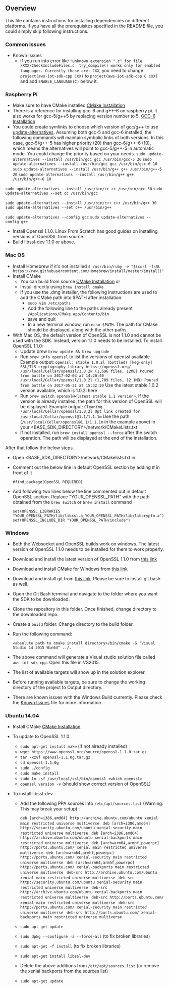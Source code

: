 ## Overview
This file contains instructions for installing dependencies on different platforms. If you have all the prerequisites specified in the README file, you could simply skip following instructions. 


### Common Issues
  * Known Issues
    * If you run into error like `"Unknown extension ".c" for file /XXX/CheckIncludeFiles.c  try_compile() works only for enabled languages. Currently these are: CXX`,  you need to change `project(aws-iot-sdk-cpp CXX)` to `project(aws-iot-sdk-cpp C CXX)` and add `ENABLE_LANGUAGE(C)` below it. 


### Raspberry Pi

  * Make sure to have CMake installed [CMake Installation](https://cmake.org/install/)
  * There is a reference for installing gcc-6 and g++-6 on raspberry pi. It also works for gcc-5/g++5 by replacing version number to 5. [GCC-6 Installation](https://solarianprogrammer.com/2016/06/24/raspberry-pi-raspbian-install-gcc-compile-cpp-14-and-cpp-17-programs/)
  * You could create symlinks to choose which version of gcc/g++ to use [update-alternatives](https://linux.die.net/man/8/update-alternatives). Assuming both gcc-5 and gcc-6 installed, the following commands will maintain symbolic links of both versions. In this case, gcc-5/g++-5 has higher priority (20) than gcc-6/g++-6 (10), which means the alternatives will point to gcc-5/g++-5 in automatic mode. You could change the priority based on your needs.
  `sudo update-alternatives --install /usr/bin/gcc gcc /usr/bin/gcc-5 20`
  `sudo update-alternatives --install /usr/bin/gcc gcc /usr/bin/gcc-6 10`
  `sudo update-alternatives --install /usr/bin/g++ g++ /usr/bin/g++-5 20`
  `sudo update-alternatives --install /usr/bin/g++ g++ /usr/bin/g++-6 10`
 
  `sudo update-alternatives --install /usr/bin/cc cc /usr/bin/gcc 30`
  `sudo update-alternatives --set cc /usr/bin/gcc`
  
  `sudo update-alternatives --install /usr/bin/c++ c++ /usr/bin/g++ 30`
 ` sudo update-alternatives --set c++ /usr/bin/g++`
    
 `sudo update-alternatives --config gcc`
 `sudo update-alternatives --config g++`
  * Install Openssl 1.1.0. Linux From Scratch has good guides on installing versions of OpenSSL from source. 
  * Build libssl-dev 1.1.0 or above.

### Mac OS
  * Install Homebrew if it's not installed `$ /usr/bin/ruby -e "$(curl -fsSL https://raw.githubusercontent.com/Homebrew/install/master/install)"`
  * Install CMake 
    * You can build from source [CMake Installation](https://cmake.org/install/) or
    * Install directly using `brew install cmake`
    * If you use the .dmg installer, the following instructions are used to add the CMake path into $PATH after installation:
      * `sudo vim /etc/paths`
      * Add the following line to the paths already present `/Applications/CMake.app/Contents/bin`
      * save and quit
      * In a new terminal window, run `echo $PATH`. The path for CMake should be displayed, along with the other paths. 
  * With Mac OS, the default version of OpenSSL is not 1.1.0 and cannot be used with the SDK. Instead, version 1.1.0 needs to be installed.
    To install OpenSSL 1.1.0:
    * Update brew `brew update && brew upgrade`
    * Run `brew info openssl` to list the versions of openssl available
      Example output:
      `openssl: stable 1.0.2l (bottled) [keg-only]
       SSL/TLS cryptography library
       https://openssl.org/
       /usr/local/Cellar/openssl/1.0.2k (1,696 files, 12MB)
         Poured from bottle on 2017-02-03 at 14:20:40
       /usr/local/Cellar/openssl/1.0.2l (1,709 files, 12.1MB)
         Poured from bottle on 2017-05-31 at 15:32:30`
      Use the latest stable 1.0.2 version available, which is 1.0.2l here   
    * Run `brew switch openssl@<latest stable 1.1 version>`. If the version is already installed, the path for this version of OpenSSL will be displayed.
      Example output:
      `Cleaning /usr/local/Cellar/openssl/1.0.2l
       Opt link created for /usr/local/Cellar/openssl@1.1/1.1.1m`
      Use the path (`/usr/local/Cellar/openssl@1.1/1.1.1m` in the example above) in your <BASE_SDK_DIRECTORY>/network/CMakeLists.txt 
    * If not installed, run `brew install openssl --force`  after the switch operation. The path will be displayed at the end of the installation. 
  
  After that follow the below steps.
  
  * Open <BASE_SDK_DIRECTORY>/network/CMakelists.txt.in
  * Comment out the below line in default OpenSSL section by adding # in front of it
  
    `#find_package(OpenSSL REQUIRED)`
  
  * Add following two lines below the line commented out in default OpenSSL section. Replace "YOUR_OPENSSL_PATH" with the path obtained from the `brew switch` or `brew install` command
  
    `set(OPENSSL_LIBRARIES "YOUR_OPENSSL_PATH/lib/libssl.a;YOUR_OPENSSL_PATH/lib/libcrypto.a")`
    `set(OPENSSL_INCLUDE_DIR "YOUR_OPENSSL_PATH/include")`    
    
### Windows

  * Both the Websocket and OpenSSL builds work on windows. The latest version of OpenSSL 1.1.0 needs to be installed for them to work properly.
  * Download and install the latest version of OpenSSL 1.1.0 from [this link](https://slproweb.com/products/Win32OpenSSL.html)
  * Download and install CMake for Windows from [this link](https://cmake.org/download/)
  * Download and install git from [this link](https://git-scm.com/downloads). Please be sure to install git bash as well.
  * Open the Git Bash terminal and navigate to the folder where you want the SDK to be downloaded.
  * Clone the repository in this folder. Once finished, change directory to the downloaded repo.
  * Create a `build` folder. Change directory to the build folder.
  * Run the following command:
  
  	`<absolute path to cmake install directory>/bin/cmake -G "Visual Studio 14 2015 Win64" ../.`
  	
  * The above command will generate a Visual studio solution file called `aws-iot-sdk-cpp`. Open this file in VS2015.
  * The list of available targets will show up in the solution explorer.
  * Before running available targets, be sure to change the working directory of the project to Output directory.
  * There are known issues with the Windows Build currently. Please check the [Known Issues](https://github.com/aws/aws-iot-device-sdk-cpp/blob/master/KnownIssues.md) file for more information.

### Ubuntu 14.04
  * Install CMake [CMake Installation](https://cmake.org/install/)
  * To update to OpenSSL 1.1.0
    
    * `sudo apt-get install make` (if not already installed)
    * `wget https://www.openssl.org/source/openssl-1.1.0.tar.gz` 
    * `tar -xzvf openssl-1.1.0g.tar.gz` 
    * `cd openssl-1.1.0g`
    * `sudo ./config` 
    * `sudo make install`
    * `sudo ln -sf /usr/local/ssl/bin/openssl <which openssl>`
    * `openssl version -v` (should show correct version of OpenSSL)

  * To install libssl-dev
    * Add the following PPA sources into `/etc/apt/sources.list` (Warning: This may break your setup) : 

      `deb [arch=i386,amd64] http://archive.ubuntu.com/ubuntu xenial main restricted universe multiverse `
      `deb [arch=i386,amd64] http://security.ubuntu.com/ubuntu xenial-security main restricted universe multiverse `
      `deb [arch=i386,amd64] http://archive.ubuntu.com/ubuntu xenial-backports main restricted universe multiverse `
      `deb [arch=arm64,armhf,powerpc] http://ports.ubuntu.com/ xenial main restricted universe multiverse `
      `deb [arch=arm64,armhf,powerpc] http://ports.ubuntu.com/ xenial-security main restricted universe multiverse `
      `deb [arch=arm64,armhf,powerpc] http://ports.ubuntu.com/ xenial-backports main restricted universe multiverse `
      `deb-src http://archive.ubuntu.com/ubuntu xenial main restricted universe multiverse `
      `deb-src http://security.ubuntu.com/ubuntu xenial-security main restricted universe multiverse `
      `deb-src http://archive.ubuntu.com/ubuntu xenial-backports main restricted universe multiverse `
      `deb-src http://ports.ubuntu.com/ xenial main restricted universe multiverse `
      `deb-src http://ports.ubuntu.com/ xenial-security main restricted universe multiverse `
      `deb-src http://ports.ubuntu.com/ xenial-backports main restricted universe multiverse `

    * `sudo apt-get update`
    * `sudo dpkg --configure -a --force-all`  (to fix broken libraries)
    * `sudo apt-get -f install` (to fix broken libraries)
    * `sudo apt-get install libssl-dev`
    * Delete the above additions from `/etc/apt/sources.list` (to remove the xenial backports from the sources list) 
    * `sudo apt-get update`
